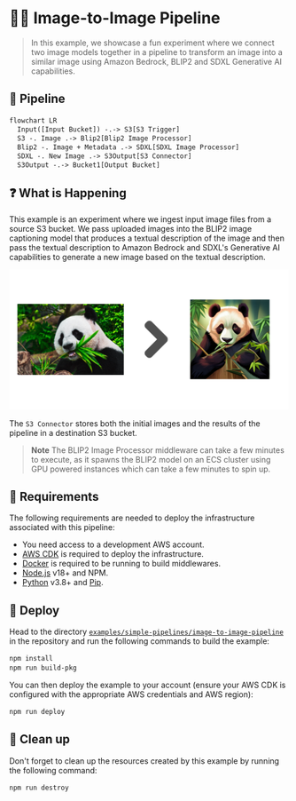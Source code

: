 # 🧑‍🎨  Image-to-Image Pipeline

> In this example, we showcase a fun experiment where we connect two image models together in a pipeline to transform an image into a similar image using Amazon Bedrock, BLIP2 and SDXL Generative AI capabilities.

## :dna: Pipeline

```mermaid
flowchart LR
  Input([Input Bucket]) -.-> S3[S3 Trigger]
  S3 -. Image .-> Blip2[Blip2 Image Processor]
  Blip2 -. Image + Metadata .-> SDXL[SDXL Image Processor]
  SDXL -. New Image .-> S3Output[S3 Connector]
  S3Output -.-> Bucket1[Output Bucket]
```

## ❓ What is Happening

This example is an experiment where we ingest input image files from a source S3 bucket. We pass uploaded images into the BLIP2 image captioning model that produces a textual description of the image and then pass the textual description to Amazon Bedrock and SDXL's Generative AI capabilities to generate a new image based on the textual description.

<p align="center">
  <img src="assets/result.png">
</p>

The `S3 Connector` stores both the initial images and the results of the pipeline in a destination S3 bucket.

> **Note**
> The BLIP2 Image Processor middleware can take a few minutes to execute, as it spawns the BLIP2 model on an ECS cluster using GPU powered instances which can take a few minutes to spin up.

## 📝 Requirements

The following requirements are needed to deploy the infrastructure associated with this pipeline:

- You need access to a development AWS account.
- [AWS CDK](https://docs.aws.amazon.com/cdk/latest/guide/getting_started.html#getting_started_install) is required to deploy the infrastructure.
- [Docker](https://docs.docker.com/get-docker/) is required to be running to build middlewares.
- [Node.js](https://nodejs.org/en/download/) v18+ and NPM.
- [Python](https://www.python.org/downloads/) v3.8+ and [Pip](https://pip.pypa.io/en/stable/installation/).

## 🚀 Deploy

Head to the directory [`examples/simple-pipelines/image-to-image-pipeline`](/examples/simple-pipelines/image-to-image-pipeline) in the repository and run the following commands to build the example:

```bash
npm install
npm run build-pkg
```

You can then deploy the example to your account (ensure your AWS CDK is configured with the appropriate AWS credentials and AWS region):

```bash
npm run deploy
```

## 🧹 Clean up

Don't forget to clean up the resources created by this example by running the following command:

```bash
npm run destroy
```
